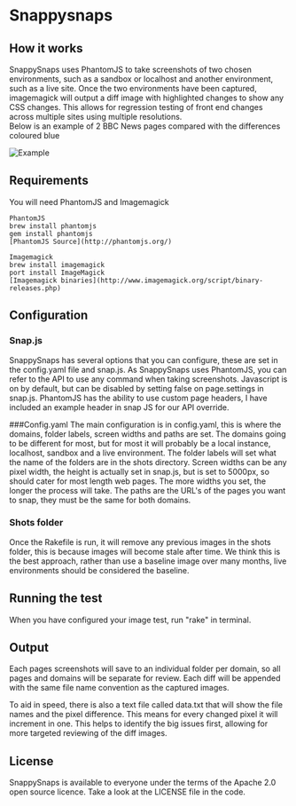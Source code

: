 # Snappysnaps

## How it works
SnappySnaps uses PhantomJS to take screenshots of two chosen environments, such as a sandbox or localhost and another environment, such as a live site.  Once the two environments have been captured, imagemagick will output a diff image with highlighted changes to show any CSS changes.  This allows for regression testing of front end changes across multiple sites using multiple resolutions.  
Below is an example of 2 BBC News pages compared with the differences coloured blue

![Example](https://github.com/BBC-News/snappysnaps/raw/master/320_diff.png)

## Requirements
You will need PhantomJS and Imagemagick
<pre><code>PhantomJS
brew install phantomjs
gem install phantomjs
[PhantomJS Source](http://phantomjs.org/)

Imagemagick
brew install imagemagick
port install ImageMagick
[Imagemagick binaries](http://www.imagemagick.org/script/binary-releases.php)</pre></code>

## Configuration

### Snap.js
SnappySnaps has several options that you can configure, these are set in the config.yaml file and snap.js.  As SnappySnaps uses PhantomJS, you can refer to the API to use any command when taking screenshots.  Javascript is on by default, but can be disabled by setting false on page.settings in snap.js.  PhantomJS has the ability to use custom page headers, I have included an example header in snap JS for our API override.

###Config.yaml
The main configuration is in config.yaml, this is where the domains, folder labels, screen widths and paths are set.  The domains going to be different for most, but for most it will probably be a local instance, localhost, sandbox and a live environment.  The folder labels will set what the name of the folders are in the shots directory.  Screen widths can be any pixel width, the height is actually set in snap.js, but is set to 5000px, so should cater for most length web pages.  The more widths you set, the longer the process will take.  The paths are the URL's of the pages you want to snap, they must be the same for both domains.

### Shots folder
Once the Rakefile is run, it will remove any previous images in the shots folder, this is because images will become stale after time.  We think this is the best approach, rather than use a baseline image over many months, live environments should be considered the baseline.

## Running the test
When you have configured your image test, run "rake" in terminal.

## Output
Each pages screenshots will save to an individual folder per domain, so all pages and domains will be separate for review.  Each diff will be appended with the same file name convention as the captured images.  

To aid in speed, there is also a text file called data.txt that will show the file names and the pixel difference.  This means for every changed pixel it will increment in one.  This helps to identify the big issues first, allowing for more targeted reviewing of the diff images.

## License
SnappySnaps is available to everyone under the terms of the Apache 2.0 open source licence. Take a look at the LICENSE file in the code.